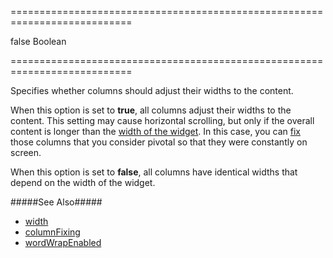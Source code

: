 ===========================================================================
<!--default-->false<!--/default-->
<!--type-->Boolean<!--/type-->
===========================================================================

<!--shortDescription-->
Specifies whether columns should adjust their widths to the content.
<!--/shortDescription-->

<!--fullDescription-->
When this option is set to **true**, all columns adjust their widths to the content. This setting may cause horizontal scrolling, but only if the overall content is longer than the [width of the widget]({basewidgetpath}/Configuration/#width). In this case, you can [fix]({basewidgetpath}/Configuration/columnFixing/) those columns that you consider pivotal so that they were constantly on screen.

When this option is set to **false**, all columns have identical widths that depend on the width of the widget.

#####See Also#####
- [width]({basewidgetpath}/Configuration/#width)
- [columnFixing]({basewidgetpath}/Configuration/columnFixing/)
- [wordWrapEnabled]({basewidgetpath}/Configuration/#wordWrapEnabled)
<!--/fullDescription-->